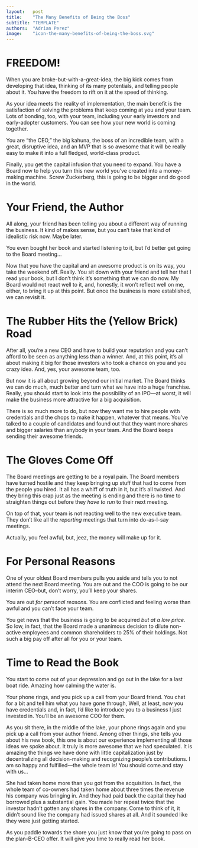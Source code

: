 ```yaml
---
layout:   post
title:    "The Many Benefits of Being the Boss"
subtitle: "TEMPLATE"
authors:  "Adrian Perez"
image:    "icon-the-many-benefits-of-being-the-boss.svg"
---
```


<div style="display:none;">
 <p>When you are broke-but-with-a-great-idea, the main benefit is developing that idea, thinking of its many potentials and telling people about it. You have the freedom to rift on it at the speed of thinking.</p>
</div>

<h1>FREEDOM!</h1>
 <p>When you are broke-but-with-a-great-idea, the big kick comes from developing that idea, thinking of its many potentials, and telling people about it. You have the freedom to rift on it at the speed of thinking.</p>
 <p>As your idea meets the reality of implementation, the main benefit is the satisfaction of solving the problems that keep coming at you and your team. Lots of bonding, too, with your team, including your early investors and early-adopter customers. You can see how your new world is coming together.</p>
 <p>You are &ldquo;the CEO,&rdquo; the big kahuna, the boss of an incredible team, with a great, disruptive idea, and an MVP that is so awesome that <span class="_quotespan">it will be really easy to make it into a full fledged, world-class product.</span></p>
 <p>Finally, you get the capital infusion that you need to expand. You have a Board now to help you turn this new world you&rsquo;ve created into a money-making machine. Screw Zuckerberg, this is going to be bigger and do good in the world.</p>

<h1>Your Friend, the Author</h1>
 <p>All along, your friend has been telling you about a different way of running the business. It kind of makes sense, but you can&rsquo;t take that kind of idealistic risk now. Maybe later.</p>
 <p>You even bought her book and started listening to it, but <span class="_quotespan">I&rsquo;d better get going  to the Board meeting&hellip; </span></p>
 <p>Now that you have the capital and an awesome product is on its way, you take the weekend off. Really. You sit down with your friend and tell her that <span class="_quotespan">I read your book, but I don&rsquo;t think it&rsquo;s something that we can do now. My Board would  not react well to it, and, honestly, it won&rsquo;t reflect well on me, either, to bring it up at this point. But once the business is more established, we can revisit it.</span></p>

<h1>The Rubber Hits the (Yellow Brick) Road</h1>
 <p>After all, you&rsquo;re a new CEO and have to build your reputation and you can&rsquo;t afford to be seen as anything less than a winner. And, at this point, it&rsquo;s all about making it big for those investors who took a chance on you and you crazy idea. And, yes, your awesome team, too.</p>
 <p>But now it is all about growing beyond our initial market. The Board thinks we can do much, much better and turn what we have into a huge franchise. <span class="_quotespan">Really, you should start to look into the possibility of an IPO—at worst, it will make the business more attractive for a big acquisition.</span></p>
 <p>There is so much more to do, but now they want me to hire <span class="_quotespan">people with credentials and the chops to make it happen, whatever that means. You&rsquo;ve talked to a couple of candidates and found out that they want more shares and bigger salaries than anybody in your team. And the Board keeps sending their awesome friends.</span></p>

<h1>The Gloves Come Off</h1>
 <p>The Board meetings are getting to be a royal pain. The Board members have turned hostile and they keep bringing up stuff that had to come from the people you hired. It all has a whiff of truth in it, but it&rsquo;s all twisted. And they bring this crap just as the meeting is ending and there is no time to straighten things out before they <em>have to run</em> to their next meeting.</p>
 <p>On top of that, your team is not reacting well to the new executive team. They don&rsquo;t like all the <em>reporting</em> meetings that turn into do-as-I-say meetings.</p>
 <p>Actually, you feel awful, but, jeez, the money will make up for it.</p>

<h1>For Personal Reasons</h1>
 <p>One of your oldest Board members pulls you aside and tells you to not attend the next Board meeting. <span class="_quotespan">You are out and the COO is going to be our interim CEO–but, don&rsquo;t worry, you&rsquo;ll keep your shares.</span></p>
 <p>You are out <em>for personal reasons.</em> You are conflicted and feeling worse than awful and you can&rsquo;t face your team.</p>
 <p>You get news that the business is going to be acquired <em>but at a low price.</em> So low, in fact, that <span class="_quotespan">the Board made a unanimous decision to dilute  non-active employees and common shareholders to 25% of their holdings.</span> Not such a big pay off after all for you or your team.</p>
 
<h1>Time to Read the Book</h1>
 <p>You start to come out of your depression and go out in the lake for a last boat ride. Amazing how calming the water is.</p>
 <p>Your phone rings, and you pick up a call from your Board friend. You chat for a bit and tell him what you have gone through, <span class="_quotespan">Well, at least, now you have credentials and, in fact, I&rsquo;d like to introduce you to a business I just invested in. You&rsquo;ll be an awesome COO for them.</span></p>
 <p>As you sit there, in the middle of the lake, your phone rings again and you pick up a call from your author friend. Among other things, she tells you about his new book, <span class="_quotespan">this one is about our experience implementing all those ideas we spoke about. It truly is more awesome that we had speculated. It is amazing the things we have done with little capitalization just by decentralizing all decision-making and recognizing people’s contributions. I am so happy and fulfilled&mdash;the whole team is! You should come.and stay with us&hellip; </span></p>
 <p>She had taken home more than you got from the acquisition. In fact, the whole team of co-owners had taken home about three times the revenue his company was bringing in. And they had paid back the capital they had borrowed plus a substantial gain. You made her repeat twice that the investor hadn&rsquo;t gotten any shares in the company. Come to think of it, it didn&rsquo;t sound like the company had issued shares at all. And it sounded like they were just getting started.</p>
 <p>As you paddle towards the shore you just know that you&rsquo;re going to pass on the plan-B-CEO offer. It will give you time to really read her book.</p>
